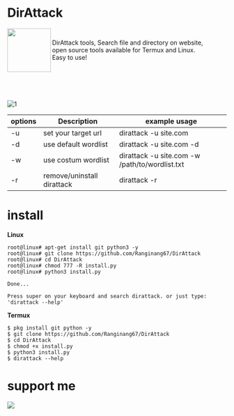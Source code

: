 # DirAttack

<div style="display:flex !important;align-items:center !important">
<img align="left" width="100" height="100" src="https://github.com/Ranginang67/DirAttack/blob/master/desktop/dirattack.png">
<p>DirAttack tools, Search file and directory on website,<br>open source tools available for Termux and Linux.<br>Easy to use!</p>
</div>

<br />
<br />
<br />

![1](https://github.com/Ranginang67/DirAttack/blob/master/desktop/ex.gif)


| options | Description                | example usage                                   |
|---------|----------------------------|-------------------------------------------------|
| -u      | set your target url        | dirattack -u site.com                           |
| -d      | use default wordlist       | dirattack -u site.com -d                        |
| -w      | use costum wordlist        | dirattack -u site.com -w /path/to/wordlist.txt  |
| -r      | remove/uninstall dirattack | dirattack -r                                    |


# install


**Linux**
```
root@linux# apt-get install git python3 -y
root@linux# git clone https://github.com/Ranginang67/DirAttack
root@linux# cd DirAttack
root@linux# chmod 777 -R install.py
root@linux# python3 install.py

Done...

Press super on your keyboard and search dirattack. or just type: 'dirattack --help'

```

**Termux**
```
$ pkg install git python -y
$ git clone https://github.com/Ranginang67/DirAttack
$ cd DirAttack
$ chmod +x install.py
$ python3 install.py
$ dirattack --help
```


# support me
<a href="https://www.youtube.com/channel/UCNMD5U02GFeWLqmrl_XSPGQ"><img src="https://img.shields.io/badge/subcribe-YouTube-red.svg">
